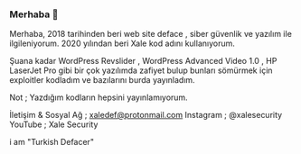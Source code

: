 ### Merhaba 👋

Merhaba, 2018 tarihinden beri web site deface , siber güvenlik ve yazılım ile ilgileniyorum. 2020 yılından beri Xale kod adını kullanıyorum.

Şuana kadar WordPress Revslider , WordPress Advanced Video 1.0 , HP LaserJet Pro gibi bir çok yazılımda zafiyet bulup bunları sömürmek için exploitler kodladım ve bazılarını burda yayınladım.

Not ; Yazdığım kodların hepsini yayınlamıyorum.

İletişim & Sosyal Ağ ;
xaledef@protonmail.com
Instagram ; @xalesecurity
YouTube ; Xale Security 

i am "Turkish Defacer"
